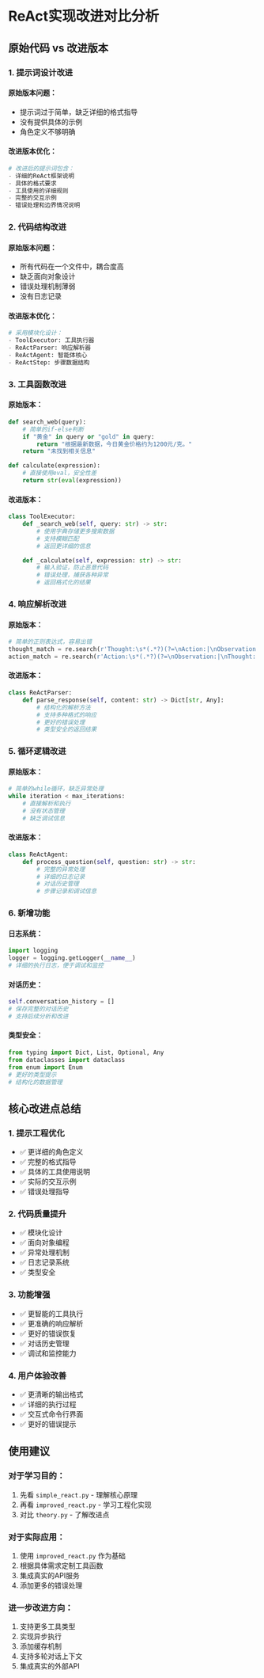 # ReAct实现改进对比分析

## 原始代码 vs 改进版本

### 1. 提示词设计改进

#### 原始版本问题：
- 提示词过于简单，缺乏详细的格式指导
- 没有提供具体的示例
- 角色定义不够明确

#### 改进版本优化：
```python
# 改进后的提示词包含：
- 详细的ReAct框架说明
- 具体的格式要求
- 工具使用的详细规则
- 完整的交互示例
- 错误处理和边界情况说明
```

### 2. 代码结构改进

#### 原始版本问题：
- 所有代码在一个文件中，耦合度高
- 缺乏面向对象设计
- 错误处理机制薄弱
- 没有日志记录

#### 改进版本优化：
```python
# 采用模块化设计：
- ToolExecutor: 工具执行器
- ReActParser: 响应解析器
- ReActAgent: 智能体核心
- ReActStep: 步骤数据结构
```

### 3. 工具函数改进

#### 原始版本：
```python
def search_web(query):
    # 简单的if-else判断
    if "黄金" in query or "gold" in query:
        return "根据最新数据，今日黄金价格约为1200元/克。"
    return "未找到相关信息"

def calculate(expression):
    # 直接使用eval，安全性差
    return str(eval(expression))
```

#### 改进版本：
```python
class ToolExecutor:
    def _search_web(self, query: str) -> str:
        # 使用字典存储更多搜索数据
        # 支持模糊匹配
        # 返回更详细的信息

    def _calculate(self, expression: str) -> str:
        # 输入验证，防止恶意代码
        # 错误处理，捕获各种异常
        # 返回格式化的结果
```

### 4. 响应解析改进

#### 原始版本：
```python
# 简单的正则表达式，容易出错
thought_match = re.search(r'Thought:\s*(.*?)(?=\nAction:|\nObservation:|$)', content, re.DOTALL)
action_match = re.search(r'Action:\s*(.*?)(?=\nObservation:|\nThought:|$)', content, re.DOTALL)
```

#### 改进版本：
```python
class ReActParser:
    def parse_response(self, content: str) -> Dict[str, Any]:
        # 结构化的解析方法
        # 支持多种格式的响应
        # 更好的错误处理
        # 类型安全的返回结果
```

### 5. 循环逻辑改进

#### 原始版本：
```python
# 简单的while循环，缺乏异常处理
while iteration < max_iterations:
    # 直接解析和执行
    # 没有状态管理
    # 缺乏调试信息
```

#### 改进版本：
```python
class ReActAgent:
    def process_question(self, question: str) -> str:
        # 完整的异常处理
        # 详细的日志记录
        # 对话历史管理
        # 步骤记录和调试信息
```

### 6. 新增功能

#### 日志系统：
```python
import logging
logger = logging.getLogger(__name__)
# 详细的执行日志，便于调试和监控
```

#### 对话历史：
```python
self.conversation_history = []
# 保存完整的对话历史
# 支持后续分析和改进
```

#### 类型安全：
```python
from typing import Dict, List, Optional, Any
from dataclasses import dataclass
from enum import Enum
# 更好的类型提示
# 结构化的数据管理
```

## 核心改进点总结

### 1. 提示工程优化
- ✅ 更详细的角色定义
- ✅ 完整的格式指导
- ✅ 具体的工具使用说明
- ✅ 实际的交互示例
- ✅ 错误处理指导

### 2. 代码质量提升
- ✅ 模块化设计
- ✅ 面向对象编程
- ✅ 异常处理机制
- ✅ 日志记录系统
- ✅ 类型安全

### 3. 功能增强
- ✅ 更智能的工具执行
- ✅ 更准确的响应解析
- ✅ 更好的错误恢复
- ✅ 对话历史管理
- ✅ 调试和监控能力

### 4. 用户体验改善
- ✅ 更清晰的输出格式
- ✅ 详细的执行过程
- ✅ 交互式命令行界面
- ✅ 更好的错误提示

## 使用建议

### 对于学习目的：
1. 先看 `simple_react.py` - 理解核心原理
2. 再看 `improved_react.py` - 学习工程化实现
3. 对比 `theory.py` - 了解改进点

### 对于实际应用：
1. 使用 `improved_react.py` 作为基础
2. 根据具体需求定制工具函数
3. 集成真实的API服务
4. 添加更多的错误处理

### 进一步改进方向：
1. 支持更多工具类型
2. 实现异步执行
3. 添加缓存机制
4. 支持多轮对话上下文
5. 集成真实的外部API